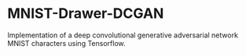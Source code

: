 # MNIST-Drawer-DCGAN
Implementation of a deep convolutional generative adversarial network MNIST characters using Tensorflow.

